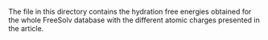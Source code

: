 The file in this directory contains the hydration free energies obtained for the whole FreeSolv database with the different atomic charges presented in the article.
